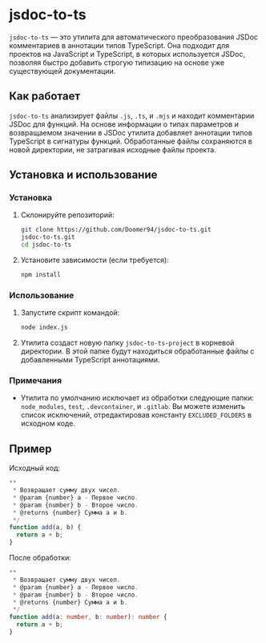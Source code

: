 # jsdoc-to-ts

`jsdoc-to-ts` — это утилита для автоматического преобразования JSDoc комментариев в аннотации типов TypeScript. Она подходит для проектов на JavaScript и TypeScript, в которых используется JSDoc, позволяя быстро добавить строгую типизацию на основе уже существующей документации.

## Как работает

`jsdoc-to-ts` анализирует файлы `.js`, `.ts`, и `.mjs` и находит комментарии JSDoc для функций. На основе информации о типах параметров и возвращаемом значении в JSDoc утилита добавляет аннотации типов TypeScript в сигнатуры функций. Обработанные файлы сохраняются в новой директории, не затрагивая исходные файлы проекта.

## Установка и использование

### Установка

1. Склонируйте репозиторий:
   ```bash
   git clone https://github.com/Doomer94/jsdoc-to-ts.git
   jsdoc-to-ts.git
   cd jsdoc-to-ts
   ```
   
2. Установите зависимости (если требуется):
   ```bash
   npm install
   ```

### Использование

1. Запустите скрипт командой:
   ```bash
   node index.js
   ```
2. Утилита создаст новую папку `jsdoc-to-ts-project` в корневой директории. В этой папке будут находиться обработанные файлы с добавленными TypeScript аннотациями.

### Примечания

* Утилита по умолчанию исключает из обработки следующие папки: `node_modules`, `test`, `.devcontainer`, и `.gitlab`. Вы можете изменить список исключений, отредактировав константу `EXCLUDED_FOLDERS` в исходном коде.

## Пример

Исходный код:

```javascript
**
 * Возвращает сумму двух чисел.
 * @param {number} a - Первое число.
 * @param {number} b - Второе число.
 * @returns {number} Сумма a и b.
 */
function add(a, b) {
  return a + b;
}
```

После обработки:

```typescript
**
 * Возвращает сумму двух чисел.
 * @param {number} a - Первое число.
 * @param {number} b - Второе число.
 * @returns {number} Сумма a и b.
 */
function add(a: number, b: number): number {
  return a + b;
}
```
